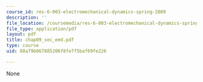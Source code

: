 ```yaml
---
course_id: res-6-003-electromechanical-dynamics-spring-2009
description: ''
file_location: /coursemedia/res-6-003-electromechanical-dynamics-spring-2009/88a79b067885206f8fe7f5baf69fe226_chap09_sec_emd.pdf
file_type: application/pdf
layout: pdf
title: chap09_sec_emd.pdf
type: course
uid: 88a79b067885206f8fe7f5baf69fe226

---
```

None